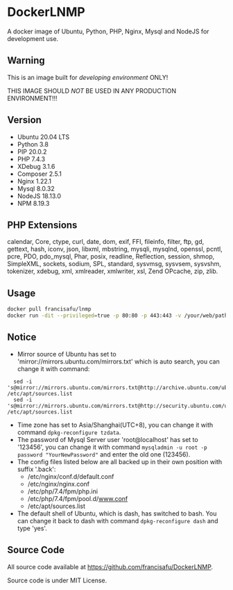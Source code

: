 # DockerLNMP

A docker image of Ubuntu, Python, PHP, Nginx, Mysql and NodeJS for development use.

## Warning

This is an image built for *developing environment* ONLY!

THIS IMAGE SHOULD *NOT* BE USED IN ANY PRODUCTION ENVIRONMENT!!!

## Version

* Ubuntu 20.04 LTS
* Python 3.8
* PIP 20.0.2
* PHP 7.4.3
* XDebug 3.1.6
* Composer 2.5.1
* Nginx 1.22.1
* Mysql 8.0.32
* NodeJS 18.13.0
* NPM 8.19.3

## PHP Extensions

calendar, Core, ctype, curl, date, dom, exif, FFI, fileinfo, filter, ftp, gd, gettext, hash, iconv, json, libxml, mbstring, mysqli, mysqlnd, openssl, pcntl, pcre, PDO, pdo_mysql, Phar, posix, readline, Reflection, session, shmop, SimpleXML, sockets, sodium, SPL, standard, sysvmsg, sysvsem, sysvshm, tokenizer, xdebug, xml, xmlreader, xmlwriter, xsl, Zend OPcache, zip, zlib.

## Usage

```bash
docker pull francisafu/lnmp
docker run -dit --privileged=true -p 80:80 -p 443:443 -v /your/web/path:/var/www/  --name=lnmp francisafu/lnmp
```
## Notice

* Mirror source of Ubuntu has set to 'mirror://mirrors.ubuntu.com/mirrors.txt' which is auto search, you can change it with command:
```
  sed -i 's@mirror://mirrors.ubuntu.com/mirrors.txt@http://archive.ubuntu.com/ubuntu/@' /etc/apt/sources.list
  sed -i 's@mirror://mirrors.ubuntu.com/mirrors.txt@http://security.ubuntu.com/ubuntu/@' /etc/apt/sources.list
```
* Time zone has set to Asia/Shanghai(UTC+8), you can change it with command `dpkg-reconfigure tzdata`.  
* The password of Mysql Server user 'root@localhost' has set to '123456', you can change it with command `mysqladmin -u root -p password "YourNewPassword"` and enter the old one (123456).
* The config files listed below are all backed up in their own position with suffix '.back':
  * /etc/nginx/conf.d/default.conf
  * /etc/nginx/nginx.conf
  * /etc/php/7.4/fpm/php.ini
  * /etc/php/7.4/fpm/pool.d/www.conf
  * /etc/apt/sources.list
* The default shell of Ubuntu, which is dash, has switched to bash. You can change it back to dash with command `dpkg-reconfigure dash` and type 'yes'.

## Source Code

All source code available at https://github.com/francisafu/DockerLNMP.

Source code is under MIT License.